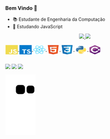 ### Bem Vindo 👋

- 📚 Estudante de Engenharia da Computação
- 🥇 Estudando JavaScript

<div align="center">
  <a href="https://github.com/MatheuAlves">
  <img height="180em" src="https://github-readme-stats.vercel.app/api?username=MatheuAlves&show_icons=true&theme=github_dark&include_all_commits=true&count_private=true&text_color=BBCDCC&title_color=27E7DC&custom_title=MatheuAlves' Stats:&icon_color=27E7DC&border_color=27E7DC&bg_color=45,000000,21262d,21262d,000000"/>
  <img height="180em" src="https://github-readme-stats.vercel.app/api/top-langs/?username=MatheuAlves&layout&langs_count=7&theme=github_dark&border_color=27E7DC&text_color=ffffff&title_color=27E7DC&custom_title=MatheuAlves' Top Languages:&bg_color=45,000000,21262d,000000"/>
</div>
<div style="display: inline_block"><br>
  <img align="center" alt="Rafa-Js" height="30" width="40" src="https://raw.githubusercontent.com/devicons/devicon/master/icons/javascript/javascript-plain.svg">
  <img align="center" alt="Rafa-Ts" height="30" width="40" src="https://raw.githubusercontent.com/devicons/devicon/master/icons/typescript/typescript-plain.svg">
  <img align="center" alt="Rafa-React" height="30" width="40" src="https://raw.githubusercontent.com/devicons/devicon/master/icons/react/react-original.svg">
  <img align="center" alt="Rafa-HTML" height="30" width="40" src="https://raw.githubusercontent.com/devicons/devicon/master/icons/html5/html5-original.svg">
  <img align="center" alt="Rafa-CSS" height="30" width="40" src="https://raw.githubusercontent.com/devicons/devicon/master/icons/css3/css3-original.svg">
  <img align="center" alt="Rafa-Python" height="30" width="40" src="https://raw.githubusercontent.com/devicons/devicon/master/icons/python/python-original.svg">
  <img align="center" alt="Rafa-Csharp" height="30" width="40" src="https://raw.githubusercontent.com/devicons/devicon/master/icons/csharp/csharp-original.svg">
</div>
  
  ##
 
<div> 
  <a href="https://www.linkedin.com/in/matheushalves/" target="_blank"><img src="https://img.shields.io/badge/-LinkedIn-%230077B5?style=for-the-badge&logo=linkedin&logoColor=white" target="_blank"></a> 
  <a href="https://www.instagram.com/malves_h/" target="_blank"><img src="https://img.shields.io/badge/-Instagram-%23E4405F?style=for-the-badge&logo=instagram&logoColor=white" target="_blank"></a>
  <a href = "mailto:matheu98@hotmail.com"><img src="https://img.shields.io/badge/-Gmail-%23333?style=for-the-badge&logo=gmail&logoColor=white" target="_blank"></a>
  
 
  ![Snake animation](https://github.com/rafaballerini/rafaballerini/blob/output/github-contribution-grid-snake.svg)
 
</div>

